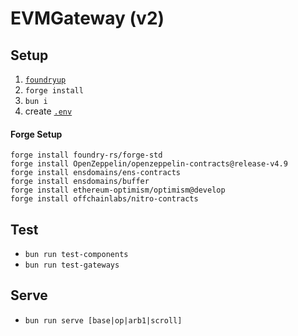 # EVMGateway (v2)

## Setup

1. [`foundryup`](https://book.getfoundry.sh/getting-started/installation)
1. `forge install`
1. `bun i`
1. create [`.env`](./.env.example)

#### Forge Setup
```
forge install foundry-rs/forge-std
forge install OpenZeppelin/openzeppelin-contracts@release-v4.9
forge install ensdomains/ens-contracts
forge install ensdomains/buffer
forge install ethereum-optimism/optimism@develop
forge install offchainlabs/nitro-contracts
```

## Test

* `bun run test-components`
* `bun run test-gateways`

## Serve

* `bun run serve [base|op|arb1|scroll]`

